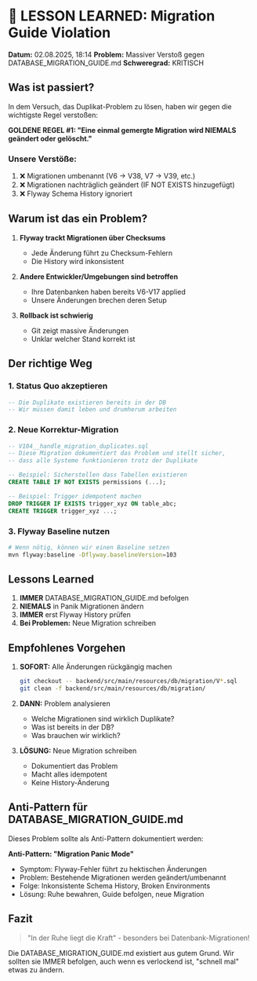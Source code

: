 # 🚨 LESSON LEARNED: Migration Guide Violation

**Datum:** 02.08.2025, 18:14
**Problem:** Massiver Verstoß gegen DATABASE_MIGRATION_GUIDE.md
**Schweregrad:** KRITISCH

## Was ist passiert?

In dem Versuch, das Duplikat-Problem zu lösen, haben wir gegen die wichtigste Regel verstoßen:

**GOLDENE REGEL #1: "Eine einmal gemergte Migration wird NIEMALS geändert oder gelöscht."**

### Unsere Verstöße:
1. ❌ Migrationen umbenannt (V6 → V38, V7 → V39, etc.)
2. ❌ Migrationen nachträglich geändert (IF NOT EXISTS hinzugefügt)
3. ❌ Flyway Schema History ignoriert

## Warum ist das ein Problem?

1. **Flyway trackt Migrationen über Checksums**
   - Jede Änderung führt zu Checksum-Fehlern
   - Die History wird inkonsistent

2. **Andere Entwickler/Umgebungen sind betroffen**
   - Ihre Datenbanken haben bereits V6-V17 applied
   - Unsere Änderungen brechen deren Setup

3. **Rollback ist schwierig**
   - Git zeigt massive Änderungen
   - Unklar welcher Stand korrekt ist

## Der richtige Weg

### 1. Status Quo akzeptieren
```sql
-- Die Duplikate existieren bereits in der DB
-- Wir müssen damit leben und drumherum arbeiten
```

### 2. Neue Korrektur-Migration
```sql
-- V104__handle_migration_duplicates.sql
-- Diese Migration dokumentiert das Problem und stellt sicher,
-- dass alle Systeme funktionieren trotz der Duplikate

-- Beispiel: Sicherstellen dass Tabellen existieren
CREATE TABLE IF NOT EXISTS permissions (...);

-- Beispiel: Trigger idempotent machen
DROP TRIGGER IF EXISTS trigger_xyz ON table_abc;
CREATE TRIGGER trigger_xyz ...;
```

### 3. Flyway Baseline nutzen
```bash
# Wenn nötig, können wir einen Baseline setzen
mvn flyway:baseline -Dflyway.baselineVersion=103
```

## Lessons Learned

1. **IMMER** DATABASE_MIGRATION_GUIDE.md befolgen
2. **NIEMALS** in Panik Migrationen ändern
3. **IMMER** erst Flyway History prüfen
4. **Bei Problemen:** Neue Migration schreiben

## Empfohlenes Vorgehen

1. **SOFORT:** Alle Änderungen rückgängig machen
   ```bash
   git checkout -- backend/src/main/resources/db/migration/V*.sql
   git clean -f backend/src/main/resources/db/migration/
   ```

2. **DANN:** Problem analysieren
   - Welche Migrationen sind wirklich Duplikate?
   - Was ist bereits in der DB?
   - Was brauchen wir wirklich?

3. **LÖSUNG:** Neue Migration schreiben
   - Dokumentiert das Problem
   - Macht alles idempotent
   - Keine History-Änderung

## Anti-Pattern für DATABASE_MIGRATION_GUIDE.md

Dieses Problem sollte als Anti-Pattern dokumentiert werden:

**Anti-Pattern: "Migration Panic Mode"**
- Symptom: Flyway-Fehler führt zu hektischen Änderungen
- Problem: Bestehende Migrationen werden geändert/umbenannt
- Folge: Inkonsistente Schema History, Broken Environments
- Lösung: Ruhe bewahren, Guide befolgen, neue Migration

## Fazit

> "In der Ruhe liegt die Kraft" - besonders bei Datenbank-Migrationen!

Die DATABASE_MIGRATION_GUIDE.md existiert aus gutem Grund. Wir sollten sie IMMER befolgen, auch wenn es verlockend ist, "schnell mal" etwas zu ändern.